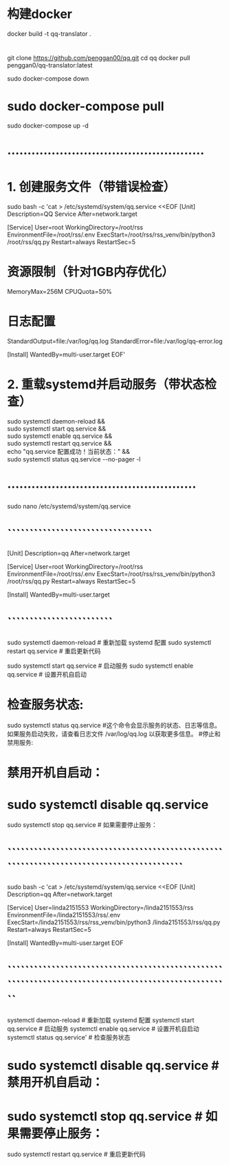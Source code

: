 # 构建docker 
docker build -t qq-translator .
# 
git clone https://github.com/penggan00/qq.git
cd qq
docker pull penggan0/qq-translator:latest

sudo docker-compose down
# sudo docker-compose pull
sudo docker-compose up -d

# ·················································
# 1. 创建服务文件（带错误检查）
sudo bash -c 'cat > /etc/systemd/system/qq.service <<EOF
[Unit]
Description=QQ Service
After=network.target

[Service]
User=root
WorkingDirectory=/root/rss
EnvironmentFile=/root/rss/.env
ExecStart=/root/rss/rss_venv/bin/python3 /root/rss/qq.py
Restart=always
RestartSec=5

# 资源限制（针对1GB内存优化）
MemoryMax=256M
CPUQuota=50%

# 日志配置
StandardOutput=file:/var/log/qq.log
StandardError=file:/var/log/qq-error.log

[Install]
WantedBy=multi-user.target
EOF'

# 2. 重载systemd并启动服务（带状态检查）
sudo systemctl daemon-reload && \
sudo systemctl start qq.service && \
sudo systemctl enable qq.service && \
sudo systemctl restart qq.service && \
echo "qq.service 配置成功！当前状态：" && \
sudo systemctl status qq.service --no-pager -l
# ···············································

















sudo nano /etc/systemd/system/qq.service
# `````````````````````````````````
[Unit]
Description=qq
After=network.target

[Service]
User=root
WorkingDirectory=/root/rss
EnvironmentFile=/root/rss/.env
ExecStart=/root/rss/rss_venv/bin/python3 /root/rss/qq.py
Restart=always
RestartSec=5

[Install]
WantedBy=multi-user.target
# ````````````````````````
sudo systemctl daemon-reload  # 重新加载 systemd 配置
sudo systemctl restart qq.service  # 重启更新代码

sudo systemctl start qq.service   # 启动服务
sudo systemctl enable qq.service  # 设置开机自启动
# 检查服务状态:
sudo systemctl status qq.service
#这个命令会显示服务的状态、日志等信息。 如果服务启动失败，请查看日志文件 /var/log/qq.log 以获取更多信息。
#停止和禁用服务:

# 禁用开机自启动：
# sudo systemctl disable qq.service
sudo systemctl stop qq.service   # 如果需要停止服务：


# `````````````````````````````````````````````````````````````````````````````````````````
sudo bash -c 'cat > /etc/systemd/system/qq.service <<EOF
[Unit]
Description=qq
After=network.target

[Service]
User=linda2151553
WorkingDirectory=/linda2151553/rss
EnvironmentFile=/linda2151553/rss/.env
ExecStart=/linda2151553/rss/rss_venv/bin/python3 /linda2151553/rss/qq.py
Restart=always
RestartSec=5

[Install]
WantedBy=multi-user.target
EOF
# ````````````````````````````````````````````````````````````````````````````````````````````````````
systemctl daemon-reload   # 重新加载 systemd 配置
systemctl start qq.service   # 启动服务
systemctl enable qq.service  # 设置开机自启动
systemctl status qq.service'  # 检查服务状态
# sudo systemctl disable qq.service  # 禁用开机自启动：
# sudo systemctl stop qq.service   # 如果需要停止服务：

sudo systemctl restart qq.service  # 重启更新代码